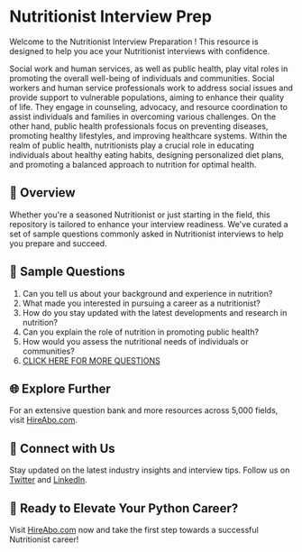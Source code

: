 # Nutritionist Interview Prep

Welcome to the Nutritionist Interview Preparation ! This resource is designed to help you ace your Nutritionist interviews with confidence.

Social work and human services, as well as public health, play vital roles in promoting the overall well-being of individuals and communities. Social workers and human service professionals work to address social issues and provide support to vulnerable populations, aiming to enhance their quality of life. They engage in counseling, advocacy, and resource coordination to assist individuals and families in overcoming various challenges. On the other hand, public health professionals focus on preventing diseases, promoting healthy lifestyles, and improving healthcare systems. Within the realm of public health, nutritionists play a crucial role in educating individuals about healthy eating habits, designing personalized diet plans, and promoting a balanced approach to nutrition for optimal health.

## 🚀 Overview

Whether you're a seasoned Nutritionist or just starting in the field, this repository is tailored to enhance your interview readiness. We've curated a set of sample questions commonly asked in Nutritionist interviews to help you prepare and succeed.

## 📝 Sample Questions

1. Can you tell us about your background and experience in nutrition?
2. What made you interested in pursuing a career as a nutritionist?
3. How do you stay updated with the latest developments and research in nutrition?
4. Can you explain the role of nutrition in promoting public health?
5. How would you assess the nutritional needs of individuals or communities?
6. [CLICK HERE FOR MORE QUESTIONS](https://hireabo.com/job/13_2_13/Nutritionist)

## 🌐 Explore Further

For an extensive question bank and more resources across 5,000 fields, visit [HireAbo.com](https://www.hireabo.com).

## 📱 Connect with Us

Stay updated on the latest industry insights and interview tips. Follow us on [Twitter](https://twitter.com/hireabo) and [LinkedIn](https://www.linkedin.com/in/hire-abo-3609972a8/).

## 🚀 Ready to Elevate Your Python Career?

Visit [HireAbo.com](https://www.hireabo.com) now and take the first step towards a successful Nutritionist career!
